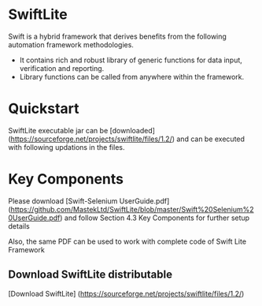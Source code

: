 SwiftLite
=========

Swift is a hybrid framework that derives benefits from the following automation framework methodologies.
 * It contains rich and robust library of generic functions for data input, verification and reporting. 
 * Library functions can be called from anywhere within the framework.


Quickstart
===========

SwiftLite executable jar can be [downloaded] (https://sourceforge.net/projects/swiftlite/files/1.2/) and can be executed with following updations in the files.


Key Components
==============

Please download [Swift-Selenium UserGuide.pdf] (https://github.com/MastekLtd/SwiftLite/blob/master/Swift%20Selenium%20UserGuide.pdf) and follow Section 4.3 Key Components for further setup details

Also, the same PDF can be used to work with complete code of Swift Lite Framework
  
   
Download SwiftLite distributable
--------------------------------
[Download SwiftLite] (https://sourceforge.net/projects/swiftlite/files/1.2/)

